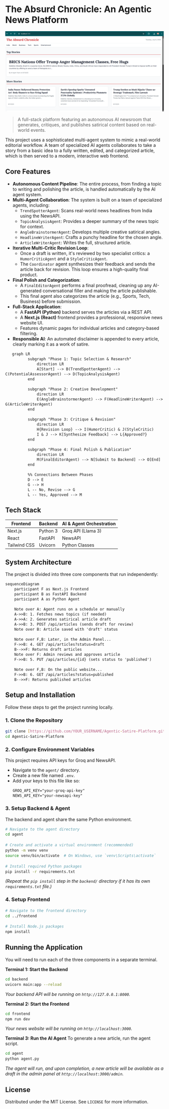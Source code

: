 # The Absurd Chronicle: An Agentic News Platform

![Project Screenshot](https://github.com/Shinasom/Agentic-Satire-Platform/blob/c2d8e2e16a9b55f035e6176ffe3555b5df302466/Screenshot%202025-07-09%20020320.png?raw=true)


> A full-stack platform featuring an autonomous AI newsroom that generates, critiques, and publishes satirical content based on real-world events.

This project uses a sophisticated multi-agent system to mimic a real-world editorial workflow. A team of specialized AI agents collaborates to take a story from a basic idea to a fully written, edited, and categorized article, which is then served to a modern, interactive web frontend.

## Core Features

-   **Autonomous Content Pipeline**: The entire process, from finding a topic to writing and polishing the article, is handled automatically by the AI agent system.
-   **Multi-Agent Collaboration**: The system is built on a team of specialized agents, including:
    -   `TrendSpotterAgent`: Scans real-world news headlines from India using the NewsAPI.
    -   `TopicAnalysisAgent`: Provides a deeper summary of the news topic for context.
    * `AngleBrainstormerAgent`: Develops multiple creative satirical angles.
    -   `HeadlineWriterAgent`: Crafts a punchy headline for the chosen angle.
    -   `ArticleWriterAgent`: Writes the full, structured article.
-   **Iterative Multi-Critic Revision Loop**:
    -   Once a draft is written, it's reviewed by two specialist critics: a `HumorCriticAgent` and a `StyleCriticAgent`.
    -   The `Coordinator` agent synthesizes their feedback and sends the article back for revision. This loop ensures a high-quality final product.
-   **Final Polish and Categorization**:
    -   A `FinalEditorAgent` performs a final proofread, cleaning up any AI-generated conversational filler and making the article publishable.
    -   This final agent also categorizes the article (e.g., Sports, Tech, Business) before submission.
-   **Full-Stack Application**:
    -   A **FastAPI (Python)** backend serves the articles via a REST API.
    -   A **Next.js (React)** frontend provides a professional, responsive news website UI.
    -   Features dynamic pages for individual articles and category-based filtering.
-   **Responsible AI**: An automated disclaimer is appended to every article, clearly marking it as a work of satire.

```mermaid
   graph LR
          subgraph "Phase 1: Topic Selection & Research"
              direction LR
              A[Start] --> B(TrendSpotterAgent) --> C(PotentialAssessorAgent) --> D(TopicAnalysisAgent)
          end

          subgraph "Phase 2: Creative Development"
              direction LR
              E(AngleBrainstormerAgent) --> F(HeadlineWriterAgent) --> G(ArticleWriterAgent)
          end

          subgraph "Phase 3: Critique & Revision"
              direction LR
              H{Revision Loop} --> I(HumorCritic) & J(StyleCritic)
              I & J --> K[Synthesize Feedback] --> L{Approved?}
          end
          
          subgraph "Phase 4: Final Polish & Publication"
              direction LR
              M(FinalEditorAgent) --> N[Submit to Backend] --> O[End]
          end

          %% Connections Between Phases
          D --> E
          G --> H
          L -- No, Revise --> G
          L -- Yes, Approved --> M

```


## Tech Stack

| Frontend           | Backend            | AI & Agent Orchestration      |
| ------------------ | ------------------ | ----------------------------- |
| Next.js            | Python 3           | Groq API (Llama 3)            |
| React              | FastAPI            | NewsAPI                       |
| Tailwind CSS       | Uvicorn            | Python Classes |

## System Architecture

The project is divided into three core components that run independently:

```mermaid
sequenceDiagram
    participant F as Next.js Frontend
    participant B as FastAPI Backend
    participant A as Python Agent

    Note over A: Agent runs on a schedule or manually
    A->>B: 1. Fetches news topics (if needed)
    A->>A: 2. Generates satirical article draft
    A->>B: 3. POST /api/articles (sends draft for review)
    Note over B: Article saved with 'draft' status

    Note over F,B: Later, in the Admin Panel...
    F->>B: 4. GET /api/articles?status=draft
    B-->>F: Returns draft articles
    Note over F: Admin reviews and approves article
    F->>B: 5. PUT /api/articles/{id} (sets status to 'published')

    Note over F,B: On the public website...
    F->>B: 6. GET /api/articles?status=published
    B-->>F: Returns published articles
```

## Setup and Installation

Follow these steps to get the project running locally.

### 1. Clone the Repository
```bash
git clone [https://github.com/YOUR_USERNAME/Agentic-Satire-Platform.git](https://github.com/YOUR_USERNAME/Agentic-Satire-Platform.git)
cd Agentic-Satire-Platform
```

### 2. Configure Environment Variables
This project requires API keys for Groq and NewsAPI.

-   Navigate to the `agent/` directory.
-   Create a new file named `.env`.
-   Add your keys to this file like so:
    ```
    GROQ_API_KEY="your-groq-api-key"
    NEWS_API_KEY="your-newsapi-key"
    ```

### 3. Setup Backend & Agent
The backend and agent share the same Python environment.

```bash
# Navigate to the agent directory
cd agent

# Create and activate a virtual environment (recommended)
python -m venv venv
source venv/bin/activate  # On Windows, use `venv\Scripts\activate`

# Install required Python packages
pip install -r requirements.txt
```
*(Repeat the `pip install` step in the `backend/` directory if it has its own `requirements.txt` file.)*

### 4. Setup Frontend

```bash
# Navigate to the frontend directory
cd ../frontend

# Install Node.js packages
npm install
```

## Running the Application

You will need to run each of the three components in a separate terminal.

**Terminal 1: Start the Backend**
```bash
cd backend
uvicorn main:app --reload
```
*Your backend API will be running on `http://127.0.0.1:8000`.*

**Terminal 2: Start the Frontend**
```bash
cd frontend
npm run dev
```
*Your news website will be running on `http://localhost:3000`.*

**Terminal 3: Run the AI Agent**
To generate a new article, run the agent script.
```bash
cd agent
python agent.py
```
*The agent will run, and upon completion, a new article will be available as a draft in the admin panel at `http://localhost:3000/admin`.*

## License
Distributed under the MIT License. See `LICENSE` for more information.
